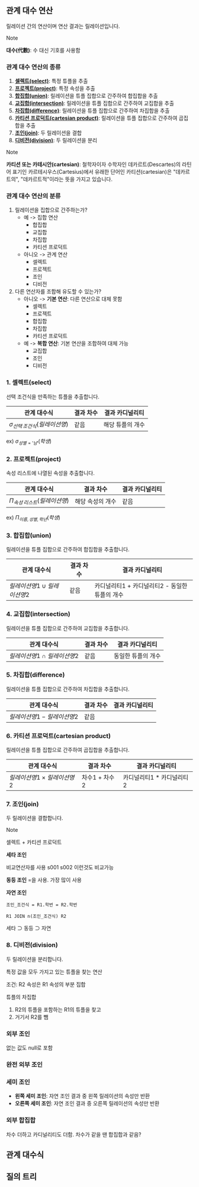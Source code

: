 ## 관계 대수 연산
릴레이션 간의 연산이며 연산 결과는 릴레이션입니다.

> [!NOTE]
> **대수(代數)**: 수 대신 기호를 사용함   

### 관계 대수 연산의 종류
1. **[셀렉트(select)](#1-셀렉트select)**: 특정 튜플을 추출
2. **[프로젝트(project)](#2-프로젝트project)**: 특정 속성을 추출
3. **[합집합(union)](#3-합집합union)**: 릴레이션을 튜플 집합으로 간주하여 합집합을 추출
4. **[교집합(intersection)](#4-교집합intersection)**: 릴레이션을 튜플 집합으로 간주하여 교집합을 추출
5. **[차집합(difference)](#5-차집합difference)**: 릴레이션을 튜플 집합으로 간주하여 차집합을 추출
6. **[카티션 프로덕트(cartesian product)](#6-카티션프로덕트cartesianproduct)**: 릴레이션을 튜플 집합으로 간주하여 곱집합을 추출
7. **[조인(join)](#7-조인join)**: 두 릴레이션을 결합
8. **[디비전(division)](#8-디비전division)**: 두 릴레이션을 분리

> [!NOTE]
> **카티션 또는 카테시안(cartesian)**: 철학자이자 수학자인 데카르트(Descartes)의 라틴어 표기인 카르테시우스(Cartesius)에서 유래한 단어인 카티션(cartesian)은 "데카르트의", "데카르트적"이라는 뜻을 가지고 있습니다.

### 관계 대수 연산의 분류
1. 릴레이션을 집합으로 간주하는가?
   - 예 -> 집합 연산
     - 합집합
     - 교집합
     - 차집합
     - 카티션 프로덕트
   - 아니오 -> 관계 연산
     - 셀렉트
     - 프로젝트
     - 조인
     - 디비전
2. 다른 연산자를 조합해 유도할 수 있는가?
   - 아니오 -> **기본 연산**: 다른 연산으로 대체 못함
     - 셀렉트
     - 프로젝트
     - 합집합
     - 차집합
     - 카티션 프로덕트
   - 예 -> **복합 연산**: 기본 연산을 조합하여 대체 가능
     - 교집합
     - 조인
     - 디비전


### 1. 셀렉트(select)
선택 조건식을 만족하는 튜플을 추출합니다.

|관계 대수식|결과 차수|결과 카디널리티|
|---|---|---|
|$`\sigma_{선택\,조건식}{(릴레이션명)}`$|같음|해당 튜플의 개수|

ex) $`\sigma_{성별={'}남{'}}{(학생)}`$

### 2. 프로젝트(project)
속성 리스트에 나열된 속성을 추출합니다.

|관계 대수식|결과 차수|결과 카디널리티|
|---|---|---|
|$`\Pi_{속성\,리스트}{(릴레이션명)}`$|해당 속성의 개수|같음|

ex) $`\Pi_{이름,\,성별,\,학년}{(학생)}`$

### 3. 합집합(union)
릴레이션을 튜플 집합으로 간주하여 합집합을 추출합니다.

|관계 대수식|결과 차수|결과 카디널리티|
|---|---|---|
|$`{릴레이션명1}\cup{릴레이션명2}`$|같음|카디널리티1 + 카디널리티2 - 동일한 튜플의 개수|

### 4. 교집합(intersection)
릴레이션을 튜플 집합으로 간주하여 교집합을 추출합니다.

|관계 대수식|결과 차수|결과 카디널리티|
|---|---|---|
|$`{릴레이션명1}\cap{릴레이션명2}`$|같음|동일한 튜플의 개수|

### 5. 차집합(difference)
릴레이션을 튜플 집합으로 간주하여 차집합을 추출합니다.

|관계 대수식|결과 차수|결과 카디널리티|
|---|---|---|
|$`{릴레이션명1}-{릴레이션명2}`$|같음||

### 6. 카티션 프로덕트(cartesian product)
릴레이션을 튜플 집합으로 간주하여 곱집합을 추출합니다.

|관계 대수식|결과 차수|결과 카디널리티|
|---|---|---|
|$`{릴레이션명1}\times{릴레이션명2}`$|차수1 + 차수2|카디널리티1 * 카디널리티2|

### 7. 조인(join)
두 릴레이션을 결합합니다.


> [!NOTE]
> 셀렉트 + 카티션 프로덕트


**세타 조인**


비교연산자를 사용
s001 s002 이런것도 비교가능

**동등 조인**
=을 사용. 가장 많이 사용

**자연 조인**

```
조인_조건식 = R1.학번 = R2.학번

R1 JOIN n(조인_조건식) R2
```

세타 ⊃ 동등 ⊃ 자연

### 8. 디비전(division)
두 릴레이션을 분리합니다.

특정 값을 모두 가지고 있는 튜플을 찾는 연산

조건: R2 속성은 R1 속성의 부분 집합

튜플의 차집합

1. R2의 튜플을 포함하는 R1의 튜플을 찾고
2. 거기서 R2를 뺌


### 외부 조인
없는 값도 null로 포함

### 완전 외부 조인


### 세미 조인
- **왼쪽 세미 조인**: 자연 조인 결과 중 왼쪽 릴레이션의 속성만 반환
- **오른쪽 세미 조인**: 자연 조인 결과 중 오른쪽 릴레이션의 속성만 반환

### 외부 합집합
차수 더하고 카디널리티도 더함.
차수가 같을 땐 합집합과 같음?

## 관계 대수식


## 질의 트리
